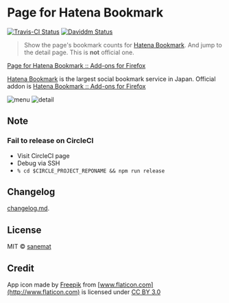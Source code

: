 # Page for Hatena Bookmark

[![Travis-CI Status][travis-image]][travis-url] [![Daviddm Status][daviddm-image]][daviddm-url]

> Show the page's bookmark counts for [Hatena Bookmark](http://b.hatena.ne.jp/). And jump to the detail page. This is **not** official one.

[Page for Hatena Bookmark :: Add-ons for Firefox](https://addons.mozilla.org/addon/page-for-hatena-bookmark/)

[Hatena Bookmark](http://b.hatena.ne.jp/) is the largest social bookmark service in Japan. Official addon is [Hatena Bookmark :: Add-ons for Firefox](https://addons.mozilla.org/addon/hatena-bookmark/)

![menu](https://cloud.githubusercontent.com/assets/75448/12885171/2314d892-cea7-11e5-82f4-d8607a58de93.png)
![detail](https://cloud.githubusercontent.com/assets/75448/12885168/1e520c12-cea7-11e5-988c-defd65b80465.png)


## Note

### Fail to release on CircleCI

* Visit CircleCI page
* Debug via SSH
* `% cd $CIRCLE_PROJECT_REPONAME && npm run release`


## Changelog

[changelog.md](./changelog.md).


## License

MIT © [sanemat](http://sane.jp)


## Credit

App icon made by [Freepik](http://www.freepik.com) from [www.flaticon.com](http://www.flaticon.com) is licensed under [CC BY 3.0](http://creativecommons.org/licenses/by/3.0/)


[travis-url]: https://travis-ci.org/dogwalk/firefox-page-for-hatena-bookmark
[travis-image]: https://img.shields.io/travis/dogwalk/firefox-page-for-hatena-bookmark/master.svg?style=flat-square&label=travis
[daviddm-url]: https://david-dm.org/dogwalk/firefox-page-for-hatena-bookmark
[daviddm-image]: https://img.shields.io/david/dogwalk/firefox-page-for-hatena-bookmark.svg?style=flat-square
